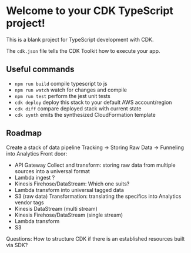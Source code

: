 # Welcome to your CDK TypeScript project!

This is a blank project for TypeScript development with CDK.

The `cdk.json` file tells the CDK Toolkit how to execute your app.

## Useful commands

 * `npm run build`   compile typescript to js
 * `npm run watch`   watch for changes and compile
 * `npm run test`    perform the jest unit tests
 * `cdk deploy`      deploy this stack to your default AWS account/region
 * `cdk diff`        compare deployed stack with current state
 * `cdk synth`       emits the synthesized CloudFormation template

## Roadmap
Create a stack of data pipeline
Tracking -> Storing Raw Data -> Funneling into Analytics
Front door:
- API Gateway
Collect and transform: storing raw data from multiple sources into a universal format
- Lambda ingest ?
- Kinesis Firehose/DataStream: Which one suits?
- Lambda transform into universal tagged data
- S3 (raw data)
Transformation: translating the specifics into Analytics vendor tags
- Kinesis DataStream (multi stream)
- Kinesis Firehose/DataStream (single stream)
- Lambda transform
- S3

Questions:
How to structure CDK if there is an established resources built via SDK?